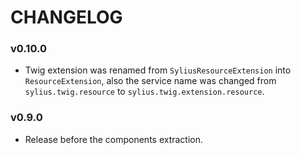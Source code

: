 CHANGELOG
=========

### v0.10.0

* Twig extension was renamed from `SyliusResourceExtension` into `ResourceExtension`,
  also the service name was changed from `sylius.twig.resource` to `sylius.twig.extension.resource`.

### v0.9.0

* Release before the components extraction.
